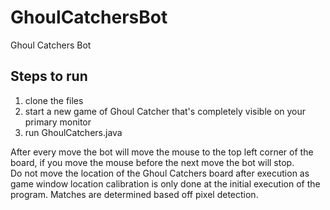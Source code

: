 GhoulCatchersBot
============

Ghoul Catchers Bot 


<h2>Steps to run</h2>
<ol>
  <li>clone the files</li>
  <li>start a new game of Ghoul Catcher that's completely visible on your primary monitor</li>
  <li>run GhoulCatchers.java</li>
</ol>

After every move the bot will move the mouse to the top left corner of the board, if you move the mouse before the next move the bot will stop.  
Do not move the location of the Ghoul Catchers board after execution as game window location calibration is only done at the initial execution of the program.
Matches are determined based off pixel detection.
